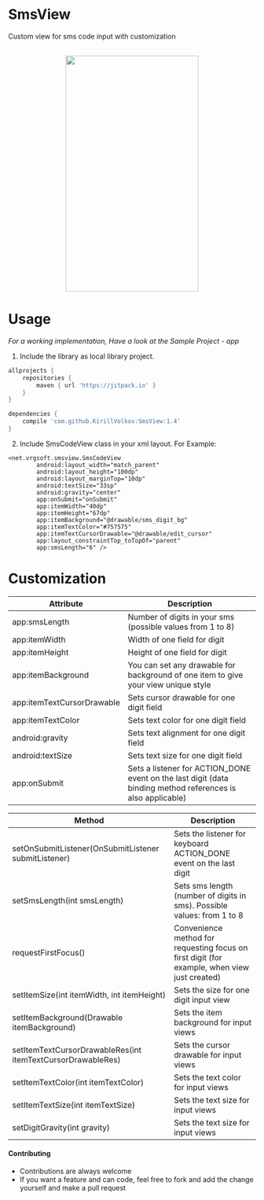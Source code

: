 # SmsView
Custom view for sms code input with customization</br></br>
<p align="center">
    <img src="https://github.com/VRGsoftUA/SmsView/blob/master/preview.gif" width="270" height="480" />
</p>


# Usage

*For a working implementation, Have a look at the Sample Project - app*

1. Include the library as local library project.
```gradle
allprojects {
    repositories {
        maven { url 'https://jitpack.io' }
    }
}

dependencies {
    compile 'com.github.KirillVolkov:SmsView:1.4'
}
```
2. Include SmsCodeView class in your xml layout. For Example:
```
<net.vrgsoft.smsview.SmsCodeView
        android:layout_width="match_parent"
        android:layout_height="100dp"
        android:layout_marginTop="10dp"
        android:textSize="33sp"
        android:gravity="center"
        app:onSubmit="onSubmit"
        app:itemWidth="40dp"
        app:itemHeight="67dp"
        app:itemBackground="@drawable/sms_digit_bg"
        app:itemTextColor="#757575"
        app:itemTextCursorDrawable="@drawable/edit_cursor"
        app:layout_constraintTop_toTopOf="parent"
        app:smsLength="6" />
```

# Customization
| Attribute | Description |
| ------------- | ------------- |
| app:smsLength | Number of digits in your sms (possible values from 1 to 8) |
| app:itemWidth | Width of one field for digit |
| app:itemHeight | Height of one field for digit |
| app:itemBackground | You can set any drawable for background of one item to give your view unique style |
| app:itemTextCursorDrawable | Sets cursor drawable for one digit field |
| app:itemTextColor | Sets text color for one digit field |
| android:gravity | Sets text alignment for one digit field |
| android:textSize | Sets text size for one digit field |
| app:onSubmit | Sets a listener for ACTION_DONE event on the last digit (data binding method references is also applicable) |

| Method  | Description |
| ------------- | ------------- |
| setOnSubmitListener(OnSubmitListener submitListener) | Sets the listener for keyboard ACTION_DONE event on the last digit |
| setSmsLength(int smsLength) | Sets sms length (number of digits in sms). Possible values: from 1 to 8 |
| requestFirstFocus() | Convenience method for requesting focus on first digit (for example, when view just created) |
| setItemSize(int itemWidth, int itemHeight) | Sets the size for one digit input view |
| setItemBackground(Drawable itemBackground) | Sets the item background for input views |
| setItemTextCursorDrawableRes(int itemTextCursorDrawableRes) | Sets the cursor drawable for input views |
| setItemTextColor(int itemTextColor) | Sets the text color for input views |
| setItemTextSize(int itemTextSize) | Sets the text size for input views |
| setDigitGravity(int gravity) | Sets the text size for input views |

#### Contributing
* Contributions are always welcome
* If you want a feature and can code, feel free to fork and add the change yourself and make a pull request
